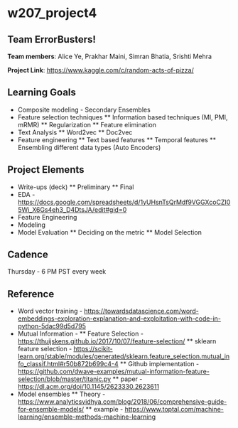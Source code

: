 # w207_project4

## Team ErrorBusters!

**Team members**: Alice Ye, Prakhar Maini, Simran Bhatia, Srishti Mehra 

**Project Link**: https://www.kaggle.com/c/random-acts-of-pizza/ 


## Learning Goals
* Composite modeling - Secondary Ensembles
* Feature selection techniques
** Information based techniques (MI, PMI, mRMR)
** Regularization 
** Feature elimination
* Text Analysis
** Word2vec
** Doc2vec
* Feature engineering
** Text based features
** Temporal features 
** Ensembling different data types (Auto Encoders)

## Project Elements
* Write-ups (deck)
** Preliminary 
** Final 
* EDA - https://docs.google.com/spreadsheets/d/1yUHsnTsQrMdf9VGGXcoCZI05Wi_X6Gs4eh3_D4DtsJA/edit#gid=0
* Feature Engineering
* Modeling
* Model Evaluation
** Deciding on the metric
** Model Selection 

## Cadence
Thursday - 6 PM PST every week

## Reference
* Word vector training - https://towardsdatascience.com/word-embeddings-exploration-explanation-and-exploitation-with-code-in-python-5dac99d5d795
* Mutual Information - 
** Feature Selection - https://thuijskens.github.io/2017/10/07/feature-selection/
** sklearn feature selection - https://scikit-learn.org/stable/modules/generated/sklearn.feature_selection.mutual_info_classif.html#r50b872b699c4-4
** Github implementation - https://github.com/dwave-examples/mutual-information-feature-selection/blob/master/titanic.py
** paper - https://dl.acm.org/doi/10.1145/2623330.2623611
* Model ensembles 
** Theory - https://www.analyticsvidhya.com/blog/2018/06/comprehensive-guide-for-ensemble-models/
** example - https://www.toptal.com/machine-learning/ensemble-methods-machine-learning


